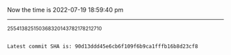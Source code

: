 Now the time is 2022-07-19 18:59:40 pm

---

<small>255413825150368320143782178212710</small>

```txt

Latest commit SHA is: 90d13ddd45e6cb6f109f6b9ca1fffb16b8d23cf8
```
